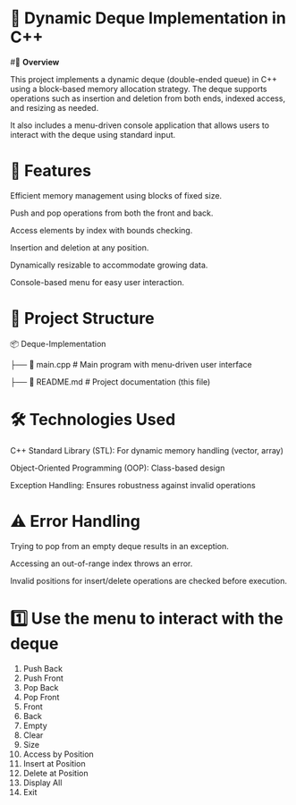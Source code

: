 # 🚀 **Dynamic Deque Implementation in C++**

#📌 **Overview**

This project implements a dynamic deque (double-ended queue) in C++ using a block-based memory allocation strategy. The deque supports operations such as insertion and deletion from both ends, indexed access, and resizing as needed.

It also includes a menu-driven console application that allows users to interact with the deque using standard input.

# 🔧 **Features**

Efficient memory management using blocks of fixed size.

Push and pop operations from both the front and back.

Access elements by index with bounds checking.

Insertion and deletion at any position.

Dynamically resizable to accommodate growing data.

Console-based menu for easy user interaction.

# 📂 **Project Structure**

📦 Deque-Implementation

├── 📜 main.cpp          # Main program with menu-driven user interface

├── 📜 README.md         # Project documentation (this file)

# 🛠️ **Technologies Used**

C++ Standard Library (STL): For dynamic memory handling (vector, array)

Object-Oriented Programming (OOP): Class-based design

Exception Handling: Ensures robustness against invalid operations

# ⚠️ **Error Handling**

Trying to pop from an empty deque results in an exception.

Accessing an out-of-range index throws an error.

Invalid positions for insert/delete operations are checked before execution.

# 1️⃣ **Use the menu to interact with the deque**
1. Push Back
2. Push Front
3. Pop Back
4. Pop Front
5. Front
6. Back
7. Empty
8. Clear
9. Size
10. Access by Position
11. Insert at Position
12. Delete at Position
13. Display All
14. Exit
